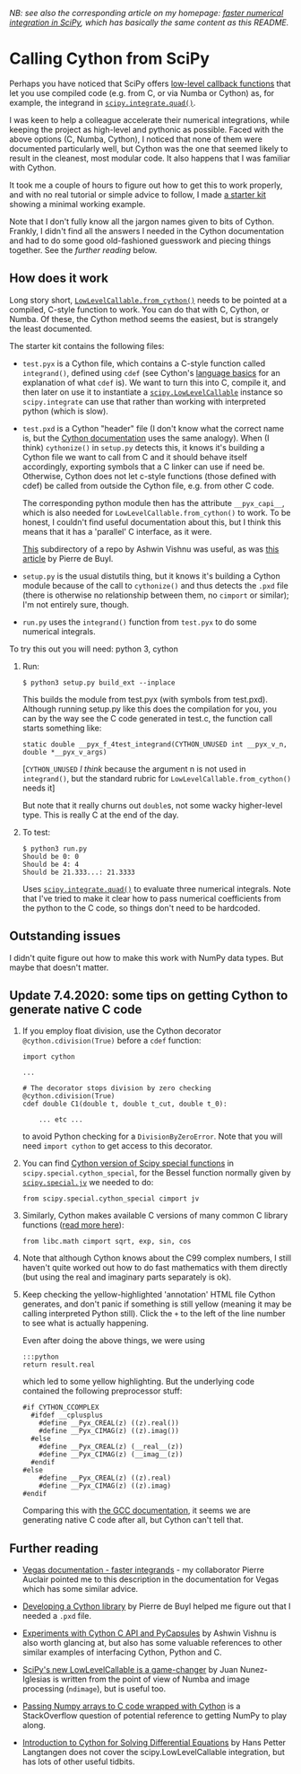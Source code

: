 *NB: see also the corresponding article on my homepage: [faster
numerical integration in
SciPy](https://saoghal.net/articles/2020/faster-numerical-integration-in-scipy/),
which has basically the same content as this README.*

Calling Cython from SciPy
=========================

Perhaps you have noticed that SciPy offers [low-level callback
functions](https://docs.scipy.org/doc/scipy/reference/ccallback.html)
that let you use compiled code (e.g. from C, or via Numba or Cython)
as, for example, the integrand in
[`scipy.integrate.quad()`](https://docs.scipy.org/doc/scipy/reference/generated/scipy.integrate.quad.html#scipy.integrate.quad).

I was keen to help a colleague accelerate their numerical
integrations, while keeping the project as high-level and pythonic as
possible. Faced with the above options (C, Numba, Cython), I noticed
that none of them were documented particularly well, but Cython was
the one that seemed likely to result in the cleanest, most modular
code. It also happens that I was familiar with Cython.

It took me a couple of hours to figure out how to get this to work
properly, and with no real tutorial or simple advice to follow, I made
[a starter kit](https://version.helsinki.fi/weir/cython-and-scipy)
showing a minimal working example.

Note that I don't fully know all the jargon names given to bits of
Cython. Frankly, I didn't find all the answers I needed in the Cython
documentation and had to do some good old-fashioned guesswork and
piecing things together. See the _further reading_ below.


How does it work
----------------

Long story short,
[`LowLevelCallable.from_cython()`](https://docs.scipy.org/doc/scipy/reference/generated/scipy.LowLevelCallable.from_cython.html#scipy.LowLevelCallable.from_cython)
needs to be pointed at a compiled, C-style function to work. You can
do that with C, Cython, or Numba. Of these, the Cython method seems
the easiest, but is strangely the least documented.

The starter kit contains the following files:

-   `test.pyx` is a Cython file, which contains a C-style function
    called `integrand()`, defined using `cdef` (see Cython's [language
    basics](https://cython.readthedocs.io/en/latest/src/userguide/language_basics.html)
    for an explanation of what `cdef` is). We want to turn this into
    C, compile it, and then later on use it to instantiate a
    [`scipy.LowLevelCallable`](https://docs.scipy.org/doc/scipy/reference/generated/scipy.LowLevelCallable.html)
    instance so `scipy.integrate` can use that rather than working
    with interpreted python (which is slow).
	
-   `test.pxd` is a Cython "header" file (I don't know what the
    correct name is, but the [Cython
    documentation](https://cython.readthedocs.io/en/latest/src/tutorial/pxd_files.html)
    uses the same analogy). When (I think) `cythonize()` in `setup.py`
    detects this, it knows it's building a Cython file we want to call
    from C and it should behave itself accordingly, exporting symbols
    that a C linker can use if need be. Otherwise, Cython does not let
    c-style functions (those defined with cdef) be called from outside
    the Cython file, e.g. from other C code.

    The corresponding python module then has the attribute
    `__pyx_capi__`, which is also needed for
    `LowLevelCallable.from_cython()` to work. To be honest, I couldn't
    find useful documentation about this, but I think this means that
    it has a 'parallel' C interface, as it were.

    [This](https://github.com/ashwinvis/cython_capi/tree/master/using_pxd)
    subdirectory of a repo by Ashwin Vishnu was useful, as was [this
    article](http://pdebuyl.be/blog/2017/cython-module.html) by Pierre
    de Buyl.

-   `setup.py` is the usual distutils thing, but it knows it's
    building a Cython module because of the call to `cythonize()` and
    thus detects the `.pxd` file (there is otherwise no relationship
    between them, no `cimport` or similar); I'm not entirely
    sure, though.

-   `run.py` uses the `integrand()` function from `test.pyx` to do
    some numerical integrals.


To try this out you will need: python 3, cython

1.  Run:

        $ python3 setup.py build_ext --inplace

    This builds the module from test.pyx (with symbols from
    test.pxd). Although running setup.py like this does the
    compilation for you, you can by the way see the C code generated
    in test.c, the function call starts something like:

        static double __pyx_f_4test_integrand(CYTHON_UNUSED int __pyx_v_n, double *__pyx_v_args)

    [`CYTHON_UNUSED` _I think_ because the argument n is not used in `integrand()`, but the standard rubric for `LowLevelCallable.from_cython()` needs it]

    But note that it really churns out `double`s, not some wacky
    higher-level type. This is really C at the end of the day.

2.  To test:

        $ python3 run.py
        Should be 0: 0
        Should be 4: 4
        Should be 21.333...: 21.3333

    Uses
    [`scipy.integrate.quad()`](https://docs.scipy.org/doc/scipy/reference/generated/scipy.integrate.quad.html#scipy.integrate.quad)
    to evaluate three numerical integrals. Note that I've tried to
    make it clear how to pass numerical coefficients from the python
    to the C code, so things don't need to be hardcoded.


Outstanding issues
------------------

I didn't quite figure out how to make this work with NumPy data
types. But maybe that doesn't matter.



Update 7.4.2020: some tips on getting Cython to generate native C code
----------------------------------------------------------------------

1.  If you employ float division, use the Cython decorator
    `@cython.cdivision(True)` before a `cdef` function:

        import cython
		
		...

        # The decorator stops division by zero checking
        @cython.cdivision(True)
		cdef double C1(double t, double t_cut, double t_0):

            ... etc ...

    to avoid Python checking for a `DivisionByZeroError`. Note that
    you will need `import cython` to get access to this decorator.
	
2.  You can find [Cython version of Scipy special
    functions](https://docs.scipy.org/doc/scipy/reference/special.cython_special.html)
    in `scipy.special.cython_special`, for the Bessel function
    normally given by [`scipy.special.jv`](https://docs.scipy.org/doc/scipy/reference/generated/scipy.special.jv.html)
    we needed to do:
	
        from scipy.special.cython_special cimport jv

3.  Similarly, Cython makes available C versions of many common C
    library functions ([read more
    here](https://cython.readthedocs.io/en/latest/src/tutorial/external.html)):

        from libc.math cimport sqrt, exp, sin, cos
		
4.  Note that although Cython knows about the C99 complex numbers, I
    still haven't quite worked out how to do fast mathematics with
    them directly (but using the real and imaginary parts separately
    is ok).
	
5.  Keep checking the yellow-highlighted 'annotation' HTML file Cython
    generates, and don't panic if something is still yellow (meaning
    it may be calling interpreted Python still). Click the `+` to the
    left of the line number to see what is actually happening.
	
	Even after doing the above things, we were using 
	
	    :::python
	    return result.real
	
	which led to some yellow highlighting. But the underlying code
    contained the following preprocessor stuff:
	

		#if CYTHON_CCOMPLEX
		  #ifdef __cplusplus
			#define __Pyx_CREAL(z) ((z).real())
			#define __Pyx_CIMAG(z) ((z).imag())
		  #else
			#define __Pyx_CREAL(z) (__real__(z))
			#define __Pyx_CIMAG(z) (__imag__(z))
		  #endif
		#else
			#define __Pyx_CREAL(z) ((z).real)
			#define __Pyx_CIMAG(z) ((z).imag)
		#endif
	
	Comparing this with [the GCC
    documentation](http://gcc.gnu.org/onlinedocs/gcc/Complex.html), it
    seems we are generating native C code after all, but Cython can't
    tell that.

Further reading
---------------


*   [Vegas documentation - faster
    integrands](https://vegas.readthedocs.io/en/latest/tutorial.html#faster-integrands) -
    my collaborator Pierre Auclair pointed me to this description in
    the documentation for Vegas which has some similar advice.

*   [Developing a Cython
    library](http://pdebuyl.be/blog/2017/cython-module.html) by Pierre
    de Buyl helped me figure out that I needed a `.pxd` file.

*   [Experiments with Cython C API and
    PyCapsules](https://github.com/ashwinvis/cython_capi) by Ashwin
    Vishnu is also worth glancing at, but also has some valuable
    references to other similar examples of interfacing Cython, Python
    and C.

*   [SciPy's new LowLevelCallable is a
    game-changer](https://ilovesymposia.com/2017/03/12/scipys-new-lowlevelcallable-is-a-game-changer/)
    by Juan Nunez-Iglesias is written from the point of view of Numba
    and image processing (`ndimage`), but is useful too.

*   [Passing Numpy arrays to C code wrapped with
    Cython](https://stackoverflow.com/questions/4495420/passing-numpy-arrays-to-c-code-wrapped-with-cython)
    is a StackOverflow question of potential reference to getting
    NumPy to play along.

*   [Introduction to Cython for Solving Differential
    Equations](http://hplgit.github.io/teamods/cyode/main_cyode.html)
    by Hans Petter Langtangen does not cover the
    scipy.LowLevelCallable integration, but has lots of other useful
    tidbits.
